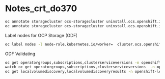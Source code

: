 # Notes_crt_do370

```sh
oc annotate storagecluster ocs-storagecluster uninstall.ocs.openshift.io/cleanup-policy="retain" --overwrite
oc annotate storagecluster ocs-storagecluster uninstall.ocs.openshift.io/mode="forced" --overwrite
```

Label nodes for OCP Storage (ODF)

```sh
oc label nodes -l node-role.kubernetes.io/worker=  cluster.ocs.openshift.io/openshift-storage=
```

ODF Validating

```sh
oc get operatorgroups,subscriptions,clusterserviceversions -n openshift-local-storage
watch oc get operatorgroups,subscriptions,clusterserviceversions  -n openshift-storage
oc get localvolumediscovery,localvolumediscoveryresults -n openshift-local-storage

```

